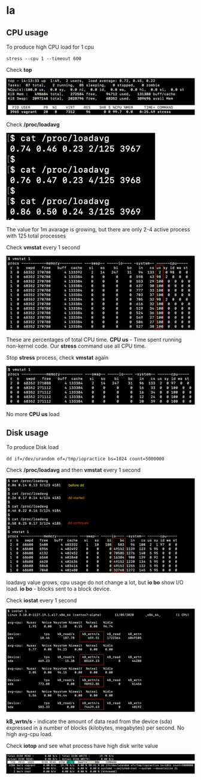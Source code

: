 # la

## CPU usage

To produce high CPU load for 1 cpu
```
stress --cpu 1 --timeout 600
```

Check **top**

![ps](screenshots/screenshot-cpu-top.png)


Check **/proc/loadavg**


![ps](screenshots/screenshot-cpu-loadavg.png)


The value for 1m avarage is growing, but there are only 2-4 active process with 125 total processes

Check **vmstat** every 1 second

![ps](screenshots/screenshot-cpu-vmstat-100.png)

These are percentages of total CPU time. 
**CPU us** - Time spent running non-kernel code. Our **stress** command use all CPU time.

Stop **stress** process, check **vmstat** again

![ps](screenshots/screenshot-cpu-vmstat-0.png)

No more **CPU us** load

## Disk usage

To produce Disk load
```
dd if=/dev/urandom of=/tmp/iopractice bs=1024 count=5000000
```

Check **/proc/loadavg** and then **vmstat** every 1 second


![ps](screenshots/screenshot-disk-loadavg-vmstat.png)


loadavg value grows, cpu usage do not change a lot, but **io bo** show I/O load.
**io bo** - blocks sent to a block device.


Check **iostat** every 1 second

![ps](screenshots/screenshot-disk-iostat.png)


**kB_wrtn/s** - indicate the amount of data read from the device (sda) expressed in a number of blocks (kilobytes, megabytes) per second. No high avg-cpu load.


Check **iotop** and see what process have high disk write value

![ps](screenshots/screenshot-disk-iotop.png)

